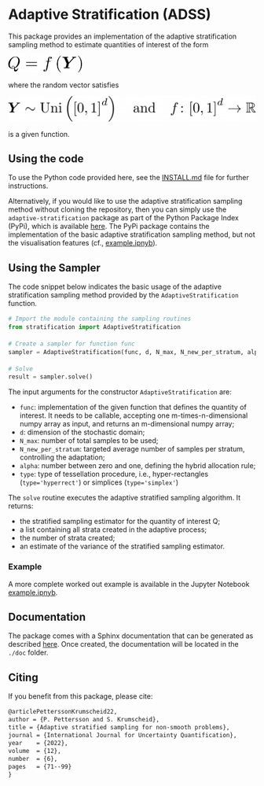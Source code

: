 # Adaptive Stratification (ADSS)

This package provides an implementation of the adaptive stratification sampling method to estimate quantities of interest of the form

[<img src="./assets/QoI.png" width="150"/>](./assets/QoI.png)

where the random vector satisfies

[<img src="./assets/QoI_details.png" width="550"/>](./assets/QoI_details.png)

is a given function.

## Using the code
To use the Python code provided here, see the [INSTALL.md](./INSTALL.md) file for further instructions.

Alternatively, if you would like to use the adaptive stratification sampling method without cloning the repository, then you can simply use the `adaptive-stratification` package as part of the Python Package Index (PyPi), which is available [here](https://pypi.org/project/adaptive-stratification/). The PyPi package contains the implementation of the basic adaptive stratification sampling method, but not the visualisation features (cf., [example.ipnyb](./example.ipynb)).

## Using the Sampler

The code snippet below indicates the basic usage of the adaptive stratification sampling method provided by the `AdaptiveStratification` function.

```python
# Import the module containing the sampling routines
from stratification import AdaptiveStratification

# Create a sampler for function func
sampler = AdaptiveStratification(func, d, N_max, N_new_per_stratum, alpha, type='hyperrect')

# Solve
result = sampler.solve()
```
The input arguments for the constructor `AdaptiveStratification` are:

* `func`: implementation of the given function that defines the quantity of interest. It needs to be callable, accepting one m-times-n-dimensional numpy array as input, and returns an m-dimensional numpy array;
* `d`: dimension of the stochastic domain;
* `N_max`: number of total samples to be used;
* `N_new_per_stratum`: targeted average number of samples per stratum, controlling the adaptation;
* `alpha`: number between zero and one, defining the hybrid allocation rule;
* `type`: type of tessellation procedure, i.e., hyper-rectangles (`type='hyperrect'`) or simplices (`type='simplex'`)

The `solve` routine executes the adaptive stratified sampling algorithm. It returns:

* the stratified sampling estimator for the quantity of interest Q;
* a list containing all strata created in the adaptive process;
* the number of strata created;
* an estimate of the variance of the stratified sampling estimator.


### Example
A more complete worked out example is available in the Jupyter Notebook [example.ipnyb](./example.ipynb).

## Documentation
The package comes with a Sphinx documentation that can be generated as described [here](./docs/README.md). Once created, the documentation will be located in the `./doc` folder.

## Citing
If you benefit from this package, please cite:
```
@articlePetterssonKrumscheid22,
author = {P. Pettersson and S. Krumscheid},
title = {Adaptive stratified sampling for non-smooth problems},
journal = {International Journal for Uncertainty Quantification},
year    = {2022},
volume  = {12},
number  = {6},
pages   = {71--99}
}
```

